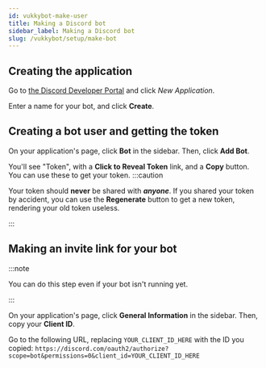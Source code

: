 ```yaml
---
id: vukkybot-make-user
title: Making a Discord bot
sidebar_label: Making a Discord bot
slug: /vukkybot/setup/make-bot
---
```


## Creating the application
Go to [the Discord Developer Portal](https://discord.com/developers/applications) and click *New Application*.

Enter a name for your bot, and click **Create**.

## Creating a bot user and getting the token

On your application's page, click **Bot** in the sidebar. Then, click **Add Bot**.

You'll see "Token", with a **Click to Reveal Token** link, and a **Copy** button. You can use these to get your token.
:::caution

Your token should **never** be shared with ***anyone***. If you shared your token by accident, you can use the **Regenerate** button to get a new token, rendering your old token useless.

:::

## Making an invite link for your bot
:::note

You can do this step even if your bot isn't running yet.

:::

On your application's page, click **General Information** in the sidebar. Then, copy your **Client ID**.

Go to the following URL, replacing `YOUR_CLIENT_ID_HERE` with the ID you copied:
`https://discord.com/oauth2/authorize?scope=bot&permissions=0&client_id=YOUR_CLIENT_ID_HERE`